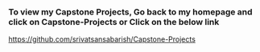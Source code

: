 ### To view my Capstone Projects, Go back to my homepage and click on Capstone-Projects or Click on the below link
https://github.com/srivatsansabarish/Capstone-Projects
